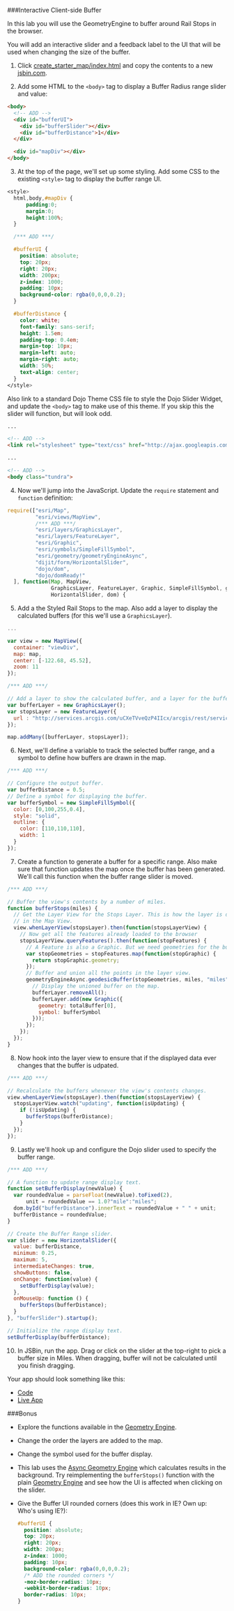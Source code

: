 ###Interactive Client-side Buffer

In this lab you will use the GeometryEngine to buffer around Rail Stops in the browser.

You will add an interactive slider and a feedback label to the UI that will be used when changing the size of the buffer.

1. Click [create_starter_map/index.html](../create_starter_map/index.html) and copy the contents to a new [jsbin.com](http://jsbin.com).

2. Add some HTML to the `<body>` tag to display a Buffer Radius range slider and value:

  ```html
  <body>
    <!-- ADD -->
    <div id="bufferUI">
      <div id="bufferSlider"></div>
      <div id="bufferDistance">1</div>
    </div>

    <div id="mapDiv"></div>
  </body>
  ```

3. At the top of the page, we'll set up some styling. Add some CSS to the existing `<style>` tag to display the buffer range UI.

  ```CSS
  <style>
    html,body,#mapDiv {
        padding:0;
        margin:0;
        height:100%;
    }

    /*** ADD ***/

    #bufferUI {
      position: absolute;
      top: 20px;
      right: 20px;
      width: 200px;
      z-index: 1000;
      padding: 10px;
      background-color: rgba(0,0,0,0.2);
    }

    #bufferDistance {
      color: white;
      font-family: sans-serif;
      height: 1.5em;
      padding-top: 0.4em;
      margin-top: 10px;
      margin-left: auto;
      margin-right: auto;
      width: 50%;
      text-align: center;
    }
  </style>
  ```

  Also link to a standard Dojo Theme CSS file to style the Dojo Slider Widget, and update the `<body>` tag to make use of this theme. If you skip this the slider will function, but will look odd.

  ```HTML
  ...

  <!-- ADD -->
  <link rel="stylesheet" type="text/css" href="http://ajax.googleapis.com/ajax/libs/dojo/1.10.4/dijit/themes/tundra/tundra.css">

  ...

  <!-- ADD -->
  <body class="tundra">
  ```

4. Now we'll jump into the JavaScript. Update the `require` statement and `function` definition:

  ```javascript
  require(["esri/Map",
           "esri/views/MapView",
           /*** ADD ***/
           "esri/layers/GraphicsLayer",
           "esri/layers/FeatureLayer",
           "esri/Graphic",
           "esri/symbols/SimpleFillSymbol",
           "esri/geometry/geometryEngineAsync",
           "dijit/form/HorizontalSlider",
           "dojo/dom",
           "dojo/domReady!"
    ], function(Map, MapView, 
                GraphicsLayer, FeatureLayer, Graphic, SimpleFillSymbol, geometryEngineAsync,
                HorizontalSlider, dom) {
  ```

5. Add a the Styled Rail Stops to the map. Also add a layer to display the calculated buffers (for this we'll use a `GraphicsLayer`).

  ```javascript
  ...

  var view = new MapView({
    container: "viewDiv",
    map: map,
    center: [-122.68, 45.52],
    zoom: 11
  });

  /*** ADD ***/

  // Add a layer to show the calculated buffer, and a layer for the buffer source data.
  var bufferLayer = new GraphicsLayer();
  var stopsLayer = new FeatureLayer({
    url : "http://services.arcgis.com/uCXeTVveQzP4IIcx/arcgis/rest/services/PDX_Rail_Stops_Styled/FeatureServer/0"
  });

  map.addMany([bufferLayer, stopsLayer]);
  ```

6. Next, we'll define a variable to track the selected buffer range, and a symbol to define how buffers are drawn in the map.

  ```javascript
  /*** ADD ***/

  // Configure the output buffer.
  var bufferDistance = 0.5;
  // Define a symbol for displaying the buffer.
  var bufferSymbol = new SimpleFillSymbol({
    color: [0,100,255,0.4],
    style: "solid",
    outline: {
      color: [110,110,110],
      width: 1
    }
  });
  ```

7. Create a function to generate a buffer for a specific range. Also make sure that function updates the map once the buffer has been generated. We'll call this function when the buffer range slider is moved.

  ```javascript
  /*** ADD ***/

  // Buffer the view's contents by a number of miles.
  function bufferStops(miles) {
    // Get the Layer View for the Stops Layer. This is how the layer is displayed
    // in the Map View.
    view.whenLayerView(stopsLayer).then(function(stopsLayerView) {
      // Now get all the features already loaded to the browser
      stopsLayerView.queryFeatures().then(function(stopFeatures) {
        // A Feature is also a Graphic. But we need geometries for the buffer operation.
        var stopGeometries = stopFeatures.map(function(stopGraphic) {
          return stopGraphic.geometry;
        });
        // Buffer and union all the points in the layer view.
        geometryEngineAsync.geodesicBuffer(stopGeometries, miles, "miles", true).then(function(totalBuffer) {
          // Display the unioned buffer on the map.
          bufferLayer.removeAll();
          bufferLayer.add(new Graphic({
            geometry: totalBuffer[0],
            symbol: bufferSymbol
          }));
        });
      });
    });
  }
  ```

8. Now hook into the layer view to ensure that if the displayed data ever changes that the buffer is udpated.

  ```javascript
  /*** ADD ***/

  // Recalculate the buffers whenever the view's contents changes.
  view.whenLayerView(stopsLayer).then(function(stopsLayerView) {
    stopsLayerView.watch("updating", function(isUpdating) {
      if (!isUpdating) {
        bufferStops(bufferDistance);
      }
    });
  });
  ```

9. Lastly we'll hook up and configure the Dojo slider used to specify the buffer range.

  ```javascript
  /*** ADD ***/

  // A function to update range display text.
  function setBufferDisplay(newValue) {
    var roundedValue = parseFloat(newValue).toFixed(2),
        unit = roundedValue == 1.0?"mile":"miles";
    dom.byId("bufferDistance").innerText = roundedValue + " " + unit;
    bufferDistance = roundedValue;
  }

  // Create the Buffer Range slider.
  var slider = new HorizontalSlider({
    value: bufferDistance,
    minimum: 0.25,
    maximum: 5,
    intermediateChanges: true,
    showButtons: false,
    onChange: function(value) {
      setBufferDisplay(value);
    },
    onMouseUp: function () {
      bufferStops(bufferDistance);
    }
  }, "bufferSlider").startup();

  // Initialize the range display text.
  setBufferDisplay(bufferDistance);
  ```

10. In JSBin, run the app. Drag or click on the slider at the top-right to pick a buffer size in Miles. When dragging, buffer will not be calculated until you finish dragging.

Your app should look something like this:
* [Code](index.html)
* [Live App](http://esri.github.io/geodev-hackerlabs/develop/jsapi/buffer_with_geometry_engine_and_slider/index.html)

###Bonus
* Explore the functions available in the [Geometry Engine](https://developers.arcgis.com/javascript/latest/api-reference/esri-geometry-geometryEngineAsync.html).
* Change the order the layers are added to the map.
* Change the symbol used for the buffer display.
* This lab uses the [Async Geometry Engine](https://developers.arcgis.com/javascript/latest/api-reference/esri-geometry-geometryEngineAsync.html) which calculates results in the background. Try reimplementing the `bufferStops()` function with the plain [Geometry Engine](https://developers.arcgis.com/javascript/latest/api-reference/esri-geometry-geometryEngine.html) and see how the UI is affected when clicking on the slider.
* Give the Buffer UI rounded corners (does this work in IE? Own up: Who's using IE?):

  ```CSS
  #bufferUI {
    position: absolute;
    top: 20px;
    right: 20px;
    width: 200px;
    z-index: 1000;
    padding: 10px;
    background-color: rgba(0,0,0,0.2);
    /* ADD the rounded corners */
    -moz-border-radius: 10px;
    -webkit-border-radius: 10px;
    border-radius: 10px;
  }
  ```
